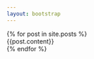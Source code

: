 ```yaml
---
layout: bootstrap
---
```


<div class="container-fluid">
  {% for post in site.posts %}
  <div class="row">
    <div class="col-lg-6 col-lg-offset-3">
      {{post.content}}
    </div>
  </div>
  {% endfor %}
</div>

